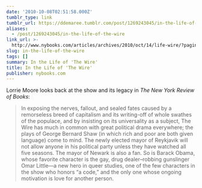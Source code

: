 ```yaml
---
date: '2010-10-08T02:51:58.000Z'
tumblr_type: link
tumblr_url: https://ddemaree.tumblr.com/post/1269243045/in-the-life-of-the-wire
aliases:
  - /post/1269243045/in-the-life-of-the-wire
link_url: >-
  http://www.nybooks.com/articles/archives/2010/oct/14/life-wire/?pagination=false
slug: in-the-life-of-the-wire
tags: []
summary: In the Life of 'The Wire'
title: In the Life of 'The Wire'
publisher: nybooks.com
---
```


Lorrie Moore looks back at the show and its legacy in _The New York Review of Books_:

> In exposing the nerves, fallout, and sealed fates caused by a remorseless breed of capitalism and its writing-off of whole swathes of the populace, and by insisting on its universality as a subject, The Wire has much in common with great political drama everywhere; the plays of George Bernard Shaw (in which rich and poor are both given language) come to mind. The newly elected mayor of Reykjavik will not allow anyone in his political party unless they have watched all five seasons. The mayor of Newark is also a fan. So is Barack Obama, whose favorite character is the gay, drug dealer–robbing gunslinger Omar Little—a new hero in queer studies, one of the few characters in the show who honors “a code,” and the only one whose ongoing motivation is love for another person.
